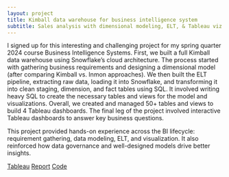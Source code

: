 ```yaml
---
layout: project
title: Kimball data warehouse for business intelligence system
subtitle: Sales analysis with dimensional modeling, ELT, & Tableau viz
---
```

I signed up for this interesting and challenging project for my spring quarter 2024 course Business Intelligence Systems. First, we built a full Kimball data warehouse using Snowflake’s cloud architecture. The process started with gathering business requirements and designing a dimensional model (after comparing Kimball vs. Inmon approaches). We then built the ELT pipeline, extracting raw data, loading it into Snowflake, and transforming it into clean staging, dimension, and fact tables using SQL. It involved writing heavy SQL to create the necessary tables and views for the model and visualizations. Overall, we created and managed 50+ tables and views to build 4 Tableau dashboards. The final leg of the project involved interactive Tableau dashboards to answer key business questions. 

This project provided hands-on experience across the BI lifecycle: requirement gathering, data modeling, ELT, and visualization. It also reinforced how data governance and well-designed models drive better insights.

<a href="https://tinyurl.com/y4sdce8u" target="_blank" class="button">Tableau</a>
<a href="/assets/projects/kimball_dw/IMT 577 Final Project - Team 2-1.pdf" target="_blank" class="button">Report</a>
<a href="https://github.com/jaivardhanschauhan/businessintelligence" target="_blank" class="button">Code</a>


